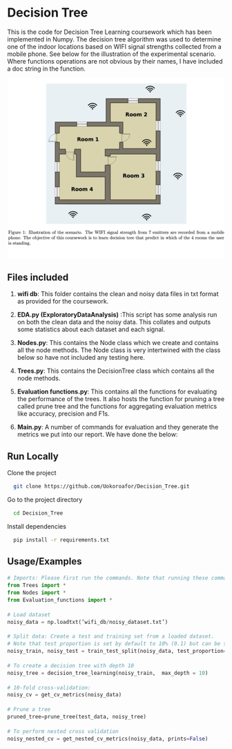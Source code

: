 
# Decision Tree

This is the code for Decision Tree Learning coursework which has been implemented in Numpy. The decision tree algorithm was used to determine one of the indoor locations based on WIFI signal strengths collected from a mobile phone. 
See below for the illustration of the experimental scenario. Where functions operations are not obvious by their names, I have included a doc string in the function.

![App Screenshot](spec_image.png)



## Files included

1. **wifi db**: This folder contains the clean and noisy data files in txt format as provided for the coursework.

2. **EDA.py (ExploratoryDataAnalysis)** :This script has some analysis run on both the clean data and the noisy data. This collates and outputs some statistics about each dataset and each signal. 


3. **Nodes.py**: This contains the Node class which we create and contains all the node methods. The Node class is very intertwined with the class below so have not included any testing here.

4. **Trees.py**: This contains the DecisionTree class which contains all the node methods. 

5. **Evaluation functions.py**: This contains all the functions for evaluating the performance of the trees. It also hosts the function for pruning a tree called prune tree and the functions for aggregating evaluation metrics like accuracy, precision and F1s.

6. **Main.py**: A number of commands for evaluation and they generate the metrics we put into our report. We have done the below:

## Run Locally

Clone the project

```bash
  git clone https://github.com/Uokoroafor/Decision_Tree.git
```

Go to the project directory

```bash
  cd Decision_Tree
```

Install dependencies

```bash
  pip install -r requirements.txt
```


## Usage/Examples

```python
# Imports: Please first run the commands. Note that running these commands will automatically import numpy as np and numpy.random as default rng. This allows for seeding randomness if required:
from Trees import *
from Nodes import *
from Evaluation_functions import *

# Load dataset
noisy_data = np.loadtxt(’wifi_db/noisy_dataset.txt’)

# Split data: Create a test and training set from a loaded dataset. 
# Note that test proportion is set by default to 10% (0.1) but can be set between 0 and 1.
noisy_train, noisy_test = train_test_split(noisy_data, test_proportion=0.1)

# To create a decision tree with depth 10
noisy_tree = decision_tree_learning(noisy_train,  max_depth = 10)

# 10-fold cross-validation: 
noisy_cv = get_cv_metrics(noisy_data)

# Prune a tree
pruned_tree=prune_tree(test_data, noisy_tree)

# To perform nested cross validation
noisy_nested_cv = get_nested_cv_metrics(noisy_data, prints=False)
```


